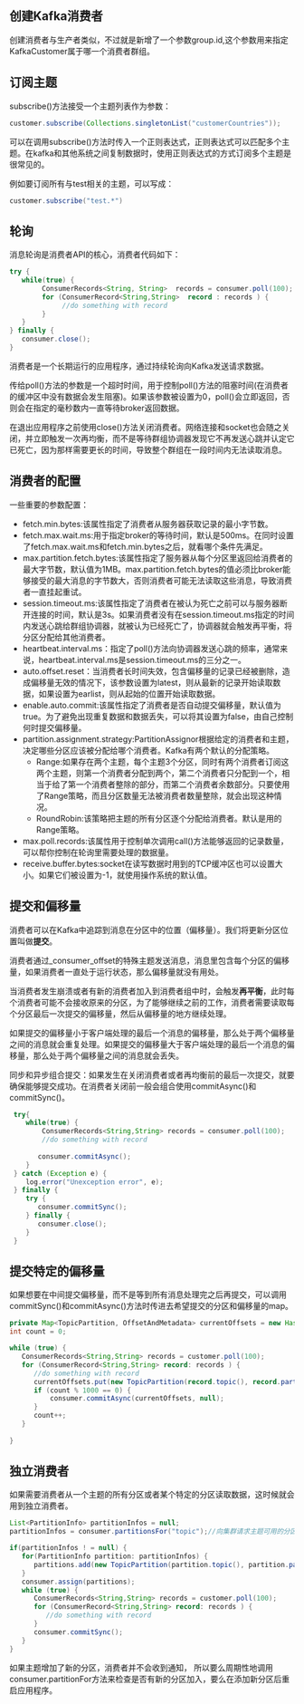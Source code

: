 ## 创建Kafka消费者
创建消费者与生产者类似，不过就是新增了一个参数group.id,这个参数用来指定KafkaCustomer属于哪一个消费者群组。

## 订阅主题
subscribe()方法接受一个主题列表作为参数：
```java
customer.subscribe(Collections.singletonList("customerCountries"));
```
可以在调用subscribe()方法时传入一个正则表达式，正则表达式可以匹配多个主题。在kafka和其他系统之间复制数据时，使用正则表达式的方式订阅多个主题是很常见的。

例如要订阅所有与test相关的主题，可以写成：
```java
customer.subscribe("test.*")
```

## 轮询
消息轮询是消费者API的核心，消费者代码如下：
```java
try {
   while(true) {
        ConsumerRecords<String, String>  records = consumer.poll(100);
        for (ConsumerRecord<String,String>  record : records ) {
             //do something with record
        }
   }
} finally {
   consumer.close();
}
```
消费者是一个长期运行的应用程序，通过持续轮询向Kafka发送请求数据。

传给poll()方法的参数是一个超时时间，用于控制poll()方法的阻塞时间(在消费者的缓冲区中没有数据会发生阻塞)。如果该参数被设置为0，poll()会立即返回，否则会在指定的毫秒数内一直等待broker返回数据。

在退出应用程序之前使用close()方法关闭消费者。网络连接和socket也会随之关闭，并立即触发一次再均衡，而不是等待群组协调器发现它不再发送心跳并认定它已死亡，因为那样需要更长的时间，导致整个群组在一段时间内无法读取消息。

## 消费者的配置
一些重要的参数配置：
- fetch.min.bytes:该属性指定了消费者从服务器获取记录的最小字节数。
- fetch.max.wait.ms:用于指定broker的等待时间，默认是500ms。在同时设置了fetch.max.wait.ms和fetch.min.bytes之后，就看哪个条件先满足。
- max.partition.fetch.bytes:该属性指定了服务器从每个分区里返回给消费者的最大字节数，默认值为1MB。max.partition.fetch.bytes的值必须比broker能够接受的最大消息的字节数大，否则消费者可能无法读取这些消息，导致消费者一直挂起重试。
- session.timeout.ms:该属性指定了消费者在被认为死亡之前可以与服务器断开连接的时间，默认是3s。如果消费者没有在session.timeout.ms指定的时间内发送心跳给群组协调器，就被认为已经死亡了，协调器就会触发再平衡，将分区分配给其他消费者。
- heartbeat.interval.ms：指定了poll()方法向协调器发送心跳的频率，通常来说，heartbeat.interval.ms是session.timeout.ms的三分之一。
- auto.offset.reset：当消费者长时间失效，包含偏移量的记录已经被删除，造成偏移量无效的情况下，该参数设置为latest，则从最新的记录开始读取数据，如果设置为earlist，则从起始的位置开始读取数据。
- enable.auto.commit:该属性指定了消费者是否自动提交偏移量，默认值为true。为了避免出现重复数据和数据丢失，可以将其设置为false，由自己控制何时提交偏移量。
- partition.assignment.strategy:PartitionAssignor根据给定的消费者和主题，决定哪些分区应该被分配给哪个消费者。Kafka有两个默认的分配策略。
   - Range:如果存在两个主题，每个主题3个分区，同时有两个消费者订阅这两个主题，则第一个消费者分配到两个，第二个消费者只分配到一个，相当于给了第一个消费者整除的部分，而第二个消费者余数部分。只要使用了Range策略，而且分区数量无法被消费者数量整除，就会出现这种情况。
   - RoundRobin:该策略把主题的所有分区逐个分配给消费者。默认是用的Range策略。
- max.poll.records:该属性用于控制单次调用call()方法能够返回的记录数量，可以帮你控制在轮询里需要处理的数据量。
- receive.buffer.bytes:socket在读写数据时用到的TCP缓冲区也可以设置大小。如果它们被设置为-1，就使用操作系统的默认值。

## 提交和偏移量
消费者可以在Kafka中追踪到消息在分区中的位置（偏移量）。我们将更新分区位置叫做**提交**。

消费者通过_consumer_offset的特殊主题发送消息，消息里包含每个分区的偏移量，如果消费者一直处于运行状态，那么偏移量就没有用处。

当消费者发生崩溃或者有新的消费者加入到消费者组中时，会触发**再平衡**，此时每个消费者可能不会接收原来的分区，为了能够继续之前的工作，消费者需要读取每个分区最后一次提交的偏移量，然后从偏移量的地方继续处理。

如果提交的偏移量小于客户端处理的最后一个消息的偏移量，那么处于两个偏移量之间的消息就会重复处理。如果提交的偏移量大于客户端处理的最后一个消息的偏移量，那么处于两个偏移量之间的消息就会丢失。

同步和异步组合提交：如果发生在关闭消费者或者再均衡前的最后一次提交，就要确保能够提交成功。在消费者关闭前一般会组合使用commitAsync()和commitSync()。
```java
 try{
    while(true) {
        ConsumerRecords<String,String> records = consumer.poll(100);
        //do something with record
        
       consumer.commitAsync();
    }
 } catch (Exception e) {
    log.error("Unexception error", e);
 } finally {
    try {
       consumer.commitSync();
    } finally {
       consumer.close();
    }
 }
```

## 提交特定的偏移量
如果想要在中间提交偏移量，而不是等到所有消息处理完之后再提交，可以调用commitSync()和commitAsync()方法时传进去希望提交的分区和偏移量的map。
```java
private Map<TopicPartition, OffsetAndMetadata> currentOffsets = new HashMap<>();
int count = 0;

while (true) {
   ConsumerRecords<String,String> records = customer.poll(100);
   for (ConsumerRecord<String,String> record: records ) {
      //do something with record
      currentOffsets.put(new TopicPartition(record.topic(), record.partition()), new OffsetAndMetadata(record.offset() + 1, "no metadata"));
      if (count % 1000 == 0) {
          consumer.commitAsync(currentOffsets, null);
      }
      count++;
   }
   
}
```

## 独立消费者
如果需要消费者从一个主题的所有分区或者某个特定的分区读取数据，这时候就会用到独立消费者。
```java
List<PartitionInfo> partitionInfos = null;
partitionInfos = consumer.partitionsFor("topic");//向集群请求主题可用的分区

if(partitionInfos ! = null) {
   for(PartitionInfo partition: partitionInfos) {
      partitions.add(new TopicPartition(partition.topic(), partition.partition());
   }
   consumer.assign(partitions);
   while (true) {
      ConsumerRecords<String,String> records = customer.poll(100);
      for (ConsumerRecord<String,String> record: records ) {
         //do something with record
      }
      consumer.commitSync();
   }
}
```
如果主题增加了新的分区，消费者并不会收到通知， 所以要么周期性地调用consumer.partitionFor方法来检查是否有新的分区加入，要么在添加新分区后重启应用程序。

